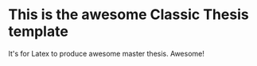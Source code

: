 This is the awesome Classic Thesis template 
==============
It's for Latex to produce awesome master thesis. Awesome!
